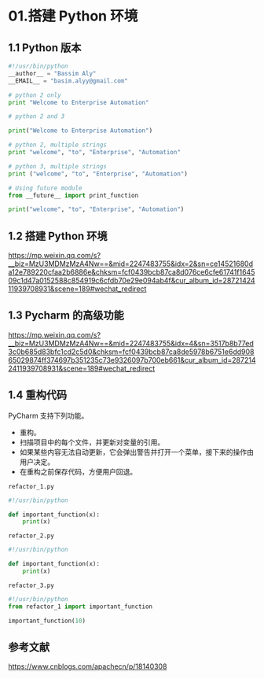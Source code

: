 # 01.搭建 Python 环境

## 1.1 Python 版本

```python
#!/usr/bin/python
__author__ = "Bassim Aly"
__EMAIL__ = "basim.alyy@gmail.com"

# python 2 only
print "Welcome to Enterprise Automation"

# python 2 and 3

print("Welcome to Enterprise Automation")

# python 2, multiple strings
print "welcome", "to", "Enterprise", "Automation"

# python 3, multiple strings
print ("welcome", "to", "Enterprise", "Automation")

# Using future module
from __future__ import print_function

print("welcome", "to", "Enterprise", "Automation")
```

## 1.2 搭建 Python 环境

https://mp.weixin.qq.com/s?__biz=MzU3MDMzMzA4Nw==&mid=2247483755&idx=2&sn=ce14521680da12e789220cfaa2b6886e&chksm=fcf0439bcb87ca8d076ce6cfe61741f164509c1d47a0152588c854919c6cfdb70e29e094ab4f&cur_album_id=2872142411939708931&scene=189#wechat_redirect

## 1.3 Pycharm 的高级功能

https://mp.weixin.qq.com/s?__biz=MzU3MDMzMzA4Nw==&mid=2247483755&idx=4&sn=3517b8b77ed3c0b685d83bfc1cd2c5d0&chksm=fcf0439bcb87ca8de5978b6751e6dd90865029874ff374697b351235c73e9326097b700eb661&cur_album_id=2872142411939708931&scene=189#wechat_redirect

## 1.4 重构代码

PyCharm 支持下列功能。

- 重构。
- 扫描项目中的每个文件，并更新对变量的引用。
- 如果某些内容无法自动更新，它会弹出警告并打开一个菜单，接下来的操作由用户决定。
- 在重构之前保存代码，方便用户回退。

`refactor_1.py`

```python
#!/usr/bin/python

def important_function(x):
    print(x)
```

`refactor_2.py`

```python
#!/usr/bin/python

def important_function(x):
    print(x)
```

`refactor_3.py`

```python
#!/usr/bin/python
from refactor_1 import important_function

important_function(10)
```

## 参考文献

https://www.cnblogs.com/apachecn/p/18140308
